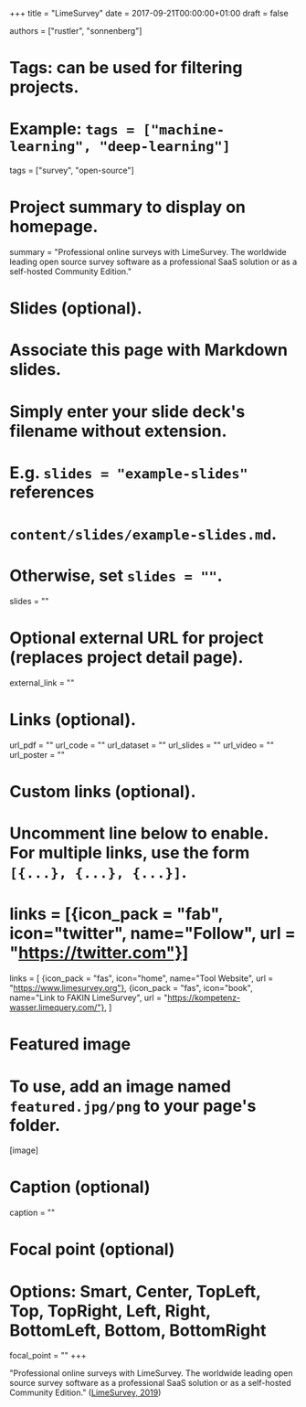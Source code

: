 +++
title = "LimeSurvey"
date = 2017-09-21T00:00:00+01:00
draft = false

authors = ["rustler", "sonnenberg"]

# Tags: can be used for filtering projects.
# Example: `tags = ["machine-learning", "deep-learning"]`
tags = ["survey", "open-source"]

# Project summary to display on homepage.
summary = "Professional online surveys with LimeSurvey. The worldwide leading open source survey software as a professional SaaS solution or as a self-hosted Community Edition."

# Slides (optional).
#   Associate this page with Markdown slides.
#   Simply enter your slide deck's filename without extension.
#   E.g. `slides = "example-slides"` references 
#   `content/slides/example-slides.md`.
#   Otherwise, set `slides = ""`.
slides = ""

# Optional external URL for project (replaces project detail page).
external_link = ""

# Links (optional).
url_pdf = ""
url_code = ""
url_dataset = ""
url_slides = ""
url_video = ""
url_poster = ""

# Custom links (optional).
#   Uncomment line below to enable. For multiple links, use the form `[{...}, {...}, {...}]`.
# links = [{icon_pack = "fab", icon="twitter", name="Follow", url = "https://twitter.com"}]
links = [
{icon_pack = "fas", icon="home", name="Tool Website",  url = "https://www.limesurvey.org"},
{icon_pack = "fas", icon="book", name="Link to FAKIN LimeSurvey", url = "https://kompetenz-wasser.limequery.com/"},
]
# Featured image
# To use, add an image named `featured.jpg/png` to your page's folder. 
[image]
  # Caption (optional)
  caption = ""

  # Focal point (optional)
  # Options: Smart, Center, TopLeft, Top, TopRight, Left, Right, BottomLeft, Bottom, BottomRight
  focal_point = ""
+++

"Professional online surveys with LimeSurvey. The worldwide leading open source 
survey software as a professional SaaS solution or as a self-hosted Community Edition."
([LimeSurvey, 2019](https://www.limesurvey.org))

